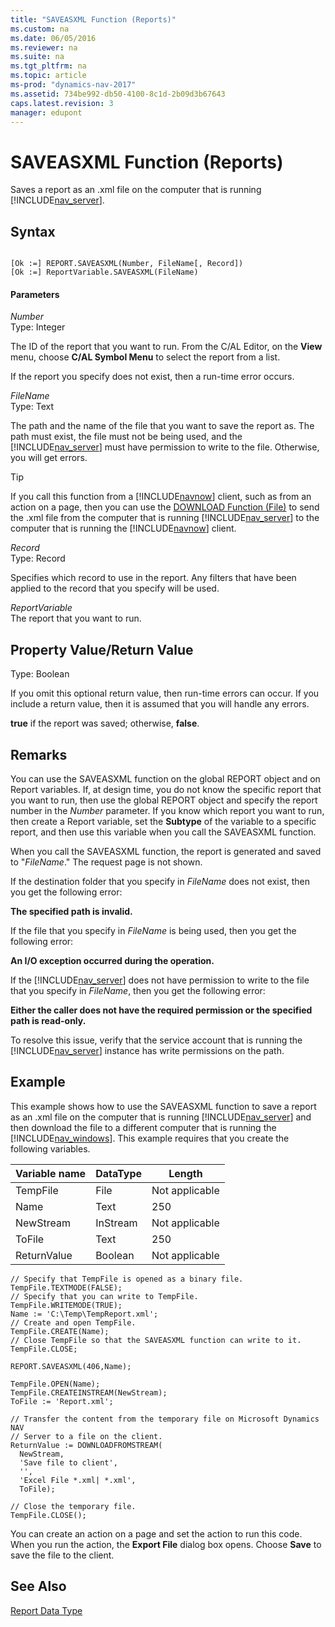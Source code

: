 ```yaml
---
title: "SAVEASXML Function (Reports)"
ms.custom: na
ms.date: 06/05/2016
ms.reviewer: na
ms.suite: na
ms.tgt_pltfrm: na
ms.topic: article
ms-prod: "dynamics-nav-2017"
ms.assetid: 734be992-db50-4100-8c1d-2b09d3b67643
caps.latest.revision: 3
manager: edupont
---
```

# SAVEASXML Function (Reports)
Saves a report as an .xml file on the computer that is running [!INCLUDE[nav_server](includes/nav_server_md.md)].  
  
## Syntax  
  
```  
  
[Ok :=] REPORT.SAVEASXML(Number, FileName[, Record])  
[Ok :=] ReportVariable.SAVEASXML(FileName)  
```  
  
#### Parameters  
 *Number*  
 Type: Integer  
  
 The ID of the report that you want to run. From the C/AL Editor, on the **View** menu, choose **C/AL Symbol Menu** to select the report from a list.  
  
 If the report you specify does not exist, then a run\-time error occurs.  
  
 *FileName*  
 Type: Text  
  
 The path and the name of the file that you want to save the report as. The path must exist, the file must not be being used, and the [!INCLUDE[nav_server](includes/nav_server_md.md)] must have permission to write to the file. Otherwise, you will get errors.  
  
> [!TIP]  
>  If you call this function from a [!INCLUDE[navnow](includes/navnow_md.md)] client, such as from an action on a page, then you can use the [DOWNLOAD Function \(File\)](DOWNLOAD-Function--File-.md) to send the .xml file from the computer that is running [!INCLUDE[nav_server](includes/nav_server_md.md)] to the computer that is running the [!INCLUDE[navnow](includes/navnow_md.md)] client.  
  
 *Record*  
 Type: Record  
  
 Specifies which record to use in the report. Any filters that have been applied to the record that you specify will be used.  
  
 *ReportVariable*  
 The report that you want to run.  
  
## Property Value/Return Value  
 Type: Boolean  
  
 If you omit this optional return value, then run\-time errors can occur. If you include a return value, then it is assumed that you will handle any errors.  
  
 **true** if the report was saved; otherwise, **false**.  
  
## Remarks  
 You can use the SAVEASXML function on the global REPORT object and on Report variables. If, at design time, you do not know the specific report that you want to run, then use the global REPORT object and specify the report number in the *Number* parameter. If you know which report you want to run, then create a Report variable, set the **Subtype** of the variable to a specific report, and then use this variable when you call the SAVEASXML function.  
  
 When you call the SAVEASXML function, the report is generated and saved to "*FileName*." The request page is not shown.  
  
 If the destination folder that you specify in *FileName* does not exist, then you get the following error:  
  
 **The specified path is invalid.**  
  
 If the file that you specify in *FileName* is being used, then you get the following error:  
  
 **An I\/O exception occurred during the operation.**  
  
 If the [!INCLUDE[nav_server](includes/nav_server_md.md)] does not have permission to write to the file that you specify in *FileName*, then you get the following error:  
  
 **Either the caller does not have the required permission or the specified path is read\-only.**  
  
 To resolve this issue, verify that the service account that is running the [!INCLUDE[nav_server](includes/nav_server_md.md)] instance has write permissions on the path.  
  
## Example  
 This example shows how to use the SAVEASXML function to save a report as an .xml file on the computer that is running [!INCLUDE[nav_server](includes/nav_server_md.md)] and then download the file to a different computer that is running the [!INCLUDE[nav_windows](includes/nav_windows_md.md)]. This example requires that you create the following variables.  
  
|Variable name|DataType|Length|  
|-------------------|--------------|------------|  
|TempFile|File|Not applicable|  
|Name|Text|250|  
|NewStream|InStream|Not applicable|  
|ToFile|Text|250|  
|ReturnValue|Boolean|Not applicable|  
  
```  
// Specify that TempFile is opened as a binary file.  
TempFile.TEXTMODE(FALSE);  
// Specify that you can write to TempFile.  
TempFile.WRITEMODE(TRUE);  
Name := 'C:\Temp\TempReport.xml';  
// Create and open TempFile.  
TempFile.CREATE(Name);  
// Close TempFile so that the SAVEASXML function can write to it.  
TempFile.CLOSE;  
  
REPORT.SAVEASXML(406,Name);  
  
TempFile.OPEN(Name);  
TempFile.CREATEINSTREAM(NewStream);  
ToFile := 'Report.xml';  
  
// Transfer the content from the temporary file on Microsoft Dynamics NAV  
// Server to a file on the client.  
ReturnValue := DOWNLOADFROMSTREAM(  
  NewStream,  
  'Save file to client',  
  '',  
  'Excel File *.xml| *.xml',  
  ToFile);  
  
// Close the temporary file.  
TempFile.CLOSE();  
```  
  
 You can create an action on a page and set the action to run this code. When you run the action, the **Export File** dialog box opens. Choose **Save** to save the file to the client.  
  
## See Also  
 [Report Data Type](Report-Data-Type.md)